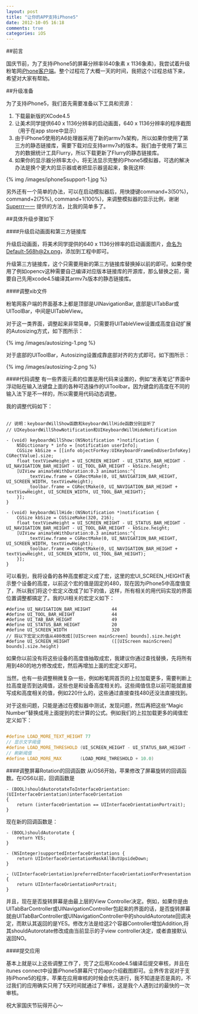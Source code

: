 ```yaml
---
layout: post
title: "让你的APP支持iPhone5"
date: 2012-10-05 16:18
comments: true
categories: iOS
---
```


##前言

国庆节前，为了支持iPhone5的屏幕分辨率(640象素 x 1136象素)，我尝试着升级粉笔网[iPhone客户端](http://itunes.apple.com/cn/app/fen-bi-wang/id551540593)。整个过程花了大概一天的时间，我把这个过程总结下来，希望对大家有帮助。

<!-- more -->

##升级准备

为了支持iPhone5，我们首先需要准备以下工具和资源：

 1. 下载最新版的XCode4.5
 2. 让美术同学提供640 x 1136分辨率的启动画面，640 x 1136分辨率的程序截图（用于在app store中显示）
 3. 由于iPhone5使用的A6处理器采用了新的armv7s架构，所以如果你使用了第三方的静态链接库，需要下载对应支持armv7s的版本。我们由于使用了第三方的数据统计工具Flurry，所以下载更新了Flurry的静态链接库。
 4. 如果你的显示器分辨率太小，将无法显示完整的iPhone5模拟器，可选的解决办法是换个更大的显示器或者把显示器竖起来，象我这样:

{% img /images/iphone5support-1.jpg %}

另外还有一个简单的办法，可以在启动模拟器后，用快捷键command+3(50%)，command+2(75%), command+1(100%)，来调整模拟器的显示比例，谢谢[Superrr一一](http://weibo.com/arcsystemworks) 提供的方法，比我的简单多了。

##具体升级步骤如下

####升级启动画面和第三方链接库

升级启动画面，将美术同学提供的640 x 1136分辨率的启动画面图片，命名为Default-568h@2x.png，添加到工程中即可。

升级第三方链接库，这个只需要用新的第三方链接库替换掉以前的即可。如果你使用了例如opencv这种需要自己编译对应版本链接库的开源库，那么替换之前，需要自己先用xcode4.5编译其armv7s版本的静态链接库。

####调整xib文件

粉笔网客户端的界面基本上都是顶部是UINavigationBar, 底部是UITabBar或UIToolBar，中间是UITableView。

对于这一类界面，调整起来非常简单，只需要将UITableView设置成高度自动扩展的Autosizing方式，如下图所示：

{% img /images/autosizing-1.png %}

对于底部的UIToolBar，Autosizing设置成靠底部对齐的方式即可。如下图所示：

{% img /images/autosizing-2.png %}

####代码调整
有一些界面元素的位置是用代码来设置的，例如“发表笔记”界面中浮动贴在输入法键盘上面的各种可选操作的UIToolbar。因为键盘的高度在不同的输入法下是不一样的，所以需要用代码动态调整。

我的调整代码如下：

``` objc

// 说明：keyboardWillShow函数和keyboardWillHide函数分别监听了
// UIKeyboardWillShowNotification和UIKeyboardWillHideNotification

- (void) keyboardWillShow:(NSNotification *)notification {
    NSDictionary * info = [notification userInfo];
    CGSize kbSize = [[info objectForKey:UIKeyboardFrameEndUserInfoKey] CGRectValue].size;
    float textViewHeight = UI_SCREEN_HEIGHT - UI_STATUS_BAR_HEIGHT - UI_NAVIGATION_BAR_HEIGHT - UI_TOOL_BAR_HEIGHT - kbSize.height;
    [UIView animateWithDuration:0.3 animations:^{
        _textView.frame = CGRectMake(0, UI_NAVIGATION_BAR_HEIGHT, UI_SCREEN_WIDTH, textViewHeight);
        _toolbar.frame = CGRectMake(0, UI_NAVIGATION_BAR_HEIGHT + textViewHeight, UI_SCREEN_WIDTH, UI_TOOL_BAR_HEIGHT);
    }];
}

- (void) keyboardWillHide:(NSNotification *)notification {
    CGSize kbSize = CGSizeMake(320, 216);
    float textViewHeight = UI_SCREEN_HEIGHT - UI_STATUS_BAR_HEIGHT - UI_NAVIGATION_BAR_HEIGHT - UI_TOOL_BAR_HEIGHT - kbSize.height;
    [UIView animateWithDuration:0.3 animations:^{
        _textView.frame = CGRectMake(0, UI_NAVIGATION_BAR_HEIGHT, UI_SCREEN_WIDTH, textViewHeight);
        _toolbar.frame = CGRectMake(0, UI_NAVIGATION_BAR_HEIGHT + textViewHeight, UI_SCREEN_WIDTH, UI_TOOL_BAR_HEIGHT);
    }];
}

```

可以看到，我将设备的各种高度都定义成了宏，这里的宏UI_SCREEN_HEIGHT表示整个设备的高度，以前这个宏的值是固定的480，现在因为iPhone5中高度值变了，所以我们将这个宏定义改成了如下的值，这样，所有相关的用代码实现的界面位置调整都搞定了。我的UI相关的宏定义如下：

``` objc
#define UI_NAVIGATION_BAR_HEIGHT        44
#define UI_TOOL_BAR_HEIGHT              44
#define UI_TAB_BAR_HEIGHT               49
#define UI_STATUS_BAR_HEIGHT            20
#define UI_SCREEN_WIDTH                 320
// 将以下宏定义的值从480改成[[UIScreen mainScreen] bounds].size.height
#define UI_SCREEN_HEIGHT                ([[UIScreen mainScreen] bounds].size.height)

```

如果你以前没有将这些设备的高度值抽取成宏，我建议你通过查找替换，先将所有用到480的地方修改成宏，然后再增加上面的宏定义即可。

当然，也有一些调整稍微复杂一些，例如粉笔网首页的上拉加载更多，需要判断上拉高度是否到达阈值，这些也是和设备高度相关的。这些阈值信息以前可能就直接写成和高度相关的值，例如220什么的，这些通过直接查找480还没法直接找到。

对于这些问题，只能是通过在模拟器中测试，发现问题，然后再把这些“Magic Number”替换成用上面提到的宏计算的公式。例如我们的上拉加载更多的阈值宏定义如下：

``` cpp

#define LOAD_MORE_TEXT_HEIGHT 77
// 显示文字阈值
#define LOAD_MORE_THRESHOLD (UI_SCREEN_HEIGHT - UI_STATUS_BAR_HEIGHT - UI_NAVIGATION_BAR_HEIGHT - UI_TAB_BAR_HEIGHT - LOAD_MORE_TEXT_HEIGHT)
// 刷新阈值
#define LOAD_MORE_MAX       (LOAD_MORE_THRESHOLD + 10.0)
```

####调整屏幕Rotation的回调函数
从iOS6开始，苹果修改了屏幕旋转的回调函数。在iOS6以前，回调函数是

``` objc
- (BOOL)shouldAutorotateToInterfaceOrientation:(UIInterfaceOrientation)interfaceOrientation
{
    return (interfaceOrientation == UIInterfaceOrientationPortrait);
}
```

现在新的回调函数是：
``` objc
- (BOOL)shouldAutorotate {
    return YES;
}

- (NSInteger)supportedInterfaceOrientations {
    return UIInterfaceOrientationMaskAllButUpsideDown;
}

- (UIInterfaceOrientation)preferredInterfaceOrientationForPresentation {
    return UIInterfaceOrientationPortrait;
}
```

并且，现在是否旋转屏幕是由最上层的View Controller决定。例如，如果你是由 UITabBarController或UINavigationController包起来的界面的话，是否旋转屏幕就由UITabBarController或UINavigationController中的shouldAutorotate回调决定，而默认其返回的是YES。修改方法是给这2个容器Controller增加Addition,将其shouldAutorotate修改成由当前显示的子view controller决定，或者直接默认返回NO。

####提交应用

基本上就是以上这些调整工作了，完了之后用Xcode4.5编译后提交审核，并且在itunes connect中设置iPhone5屏幕尺寸的app介绍截图即可。业界传言说对于支持iPhone5的程序，苹果在应用审核的时候会优先进行，我不知道是否是真的，不过我们的应用确实只用了5天时间就通过了审核，这是我个人遇到过的最快的一次审核。

祝大家国庆节玩得开心～


